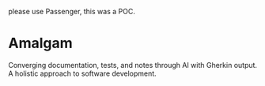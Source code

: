 please use Passenger, this was a POC.

# Amalgam
Converging documentation, tests, and notes through AI with Gherkin output. A holistic approach to software development.
